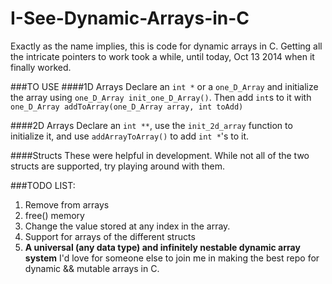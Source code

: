 I-See-Dynamic-Arrays-in-C
=========================

Exactly as the name implies, this is code for dynamic arrays in C. 
Getting all the intricate pointers to work took a  while, until today, Oct 13 2014 when it finally worked. 

###TO USE 
####1D Arrays
Declare an `int *` or a `one_D_Array` and initialize the array using `one_D_Array init_one_D_Array()`. Then add `int`s to it with `one_D_Array addToArray(one_D_Array array, int toAdd)`

####2D Arrays
Declare an `int **`, use the `init_2d_array` function to initialize it, and use `addArrayToArray()` to add `int *`'s to it. 

####Structs 
These were helpful in development. While not all of the two structs are supported, try playing around with them. 

###TODO LIST:

1. Remove from arrays
2. free() memory
3. Change the value stored at any index in the array. 
4. Support for arrays of the different structs
5. **A universal (any data type) and infinitely nestable dynamic array system**
I'd love for someone else to join me in making the best repo for dynamic && mutable arrays in C. 
